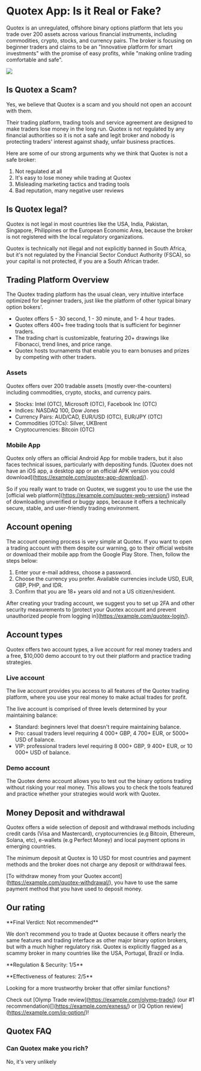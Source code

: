 # Quotex App: Is it Real or Fake?

Quotex is an unregulated, offshore binary options platform that lets you
trade over 200 assets across various financial instruments, including
commodities, crypto, stocks, and currency pairs. The broker is focusing
on beginner traders and claims to be an "Innovative platform for smart
investments" with the promise of easy profits, while "making online
trading comfortable and safe".

[![](https://static.quotex.io/files/1_en/300_250.jpg)](https://traff.sbs/brokerqxsignupf)

## Is Quotex a Scam?

Yes, we believe that Quotex is a scam and you should not open an account
with them.

Their trading platform, trading tools and service agreement are designed
to make traders lose money in the long run. Quotex is not regulated by
any financial authorities so it is not a safe and legit broker and
nobody is protecting traders\' interest against shady, unfair business
practices.

Here are some of our strong arguments why we think that Quotex is not a
safe broker:

1.  Not regulated at all
2.  It\'s easy to lose money while trading at Quotex
3.  Misleading marketing tactics and trading tools
4.  Bad reputation, many negative user reviews

## Is Quotex legal?

Quotex is not legal in most countries like the USA, India, Pakistan,
Singapore, Philippines or the European Economic Area, because the broker
is not registered with the local regulatory organizations.

Quotex is technically not illegal and not explicitly banned in South
Africa, but it\'s not regulated by the Financial Sector Conduct
Authority (FSCA), so your capital is not protected, if you are a South
African trader.

## Trading Platform Overview

The Quotex trading platform has the usual clean, very intuitive
interface optimized for beginner traders, just like the platform of
other typical binary option bokers\'.

-   Quotex offers 5 - 30 second, 1 - 30 minute, and 1- 4 hour trades.
-   Quotex offers 400+ free trading tools that is sufficient for
    beginner traders.
-   The trading chart is customizable, featuring 20+ drawings like
    Fibonacci, trend lines, and price range.
-   Quotex hosts tournaments that enable you to earn bonuses and prizes
    by competing with other traders.

### Assets

Quotex offers over 200 tradable assets (mostly over-the-counters)
including commodities, crypto, stocks, and currency pairs.

-   Stocks: Intel (OTC), Microsoft (OTC), Facebook Inc (OTC)
-   Indices: NASDAQ 100, Dow Jones
-   Currency Pairs: AUD/CAD, EUR/USD (OTC), EUR/JPY (OTC)
-   Commodities (OTCs): Silver, UKBrent
-   Cryptocurrencies: Bitcoin (OTC)

### Mobile App

Quotex only offers an official Android App for mobile traders, but it
also faces technical issues, particularly with depositing funds.
\[Quotex does not have an iOS app, a desktop app or an official APK
version you could download\](https://example.com/quotex-app-download/).

So if you really want to trade on Quotex, we suggest you to use the use
the \[official web platform\](https://example.com/quotex-web-version/)
instead of downloading unverified or buggy apps, because it offers a
technically secure, stable, and user-friendly trading environment.

## Account opening

The account opening process is very simple at Quotex. If you want to
open a trading account with them despite our warning, go to their
official website or download their mobile app from the Google Play
Store. Then, follow the steps below:

1.  Enter your e-mail address, choose a password.
2.  Choose the currency you prefer. Available currencies include USD,
    EUR, GBP, PHP, and IDR.
3.  Confirm that you are 18+ years old and not a US citizen/resident.

After creating your trading account, we suggest you to set up 2FA and
other security measurements to \[protect your Quotex account and prevent
unauthorized people from logging
in\](https://example.com/quotex-login/).

## Account types

Quotex offers two account types, a live account for real money traders
and a free, \$10,000 demo account to try out their platform and practice
trading strategies.

### Live account

The live account provides you access to all features of the Quotex
trading platform, where you use your real money to make actual trades
for profit.

The live account is comprised of three levels determined by your
maintaining balance:

-   Standard: beginners level that doesn't require maintaining balance.
-   Pro: casual traders level requiring 4 000+ GBP, 4 700+ EUR, or 5000+
    USD of balance.
-   VIP: professional traders level requiring 8 000+ GBP, 9 400+ EUR, or
    10 000+ USD of balance.

### Demo account

The Quotex demo account allows you to test out the binary options
trading without risking your real money. This allows you to check the
tools featured and practice whether your strategies would work with
Quotex.

## Money Deposit and withdrawal

Quotex offers a wide selection of deposit and withdrawal methods
including credit cards (Visa and Mastercard), cryptocurrencies (e.g
Bitcoin, Ethereum, Solana, etc), e-wallets (e.g Perfect Money) and local
payment options in emerging countries.

The minimum deposit at Quotex is 10 USD for most countries and payment
methods and the broker does not charge any deposit or withdrawal fees.

\[To withdraw money from your Quotex
accont\](https://example.com/quotex-withdrawal/), you have to use the
same payment method that you have used to deposit money.

## Our rating

\*\*Final Verdict: Not recommended\*\*

We don\'t recommend you to trade at Quotex because it offers nearly the
same features and trading interface as other major binary option
brokers, but with a much higher regulatory risk. Quotex is explicitly
flagged as a scammy broker in many countries like the USA, Portugal,
Brazil or India.

\*\*Regulation & Security: 1/5\*\*

\*\*Effectiveness of features: 2/5\*\*

Looking for a more trustworthy broker that offer similar functions?

Check out \[Olymp Trade review\](https://example.com/olymp-trade/) (our
#1 recommendation)\[\](https://example.com/exness/) or \[IQ Option
review\](https://example.com/iq-option/)!

## Quotex FAQ

### Can Quotex make you rich?

No, it\'s very unlikely

